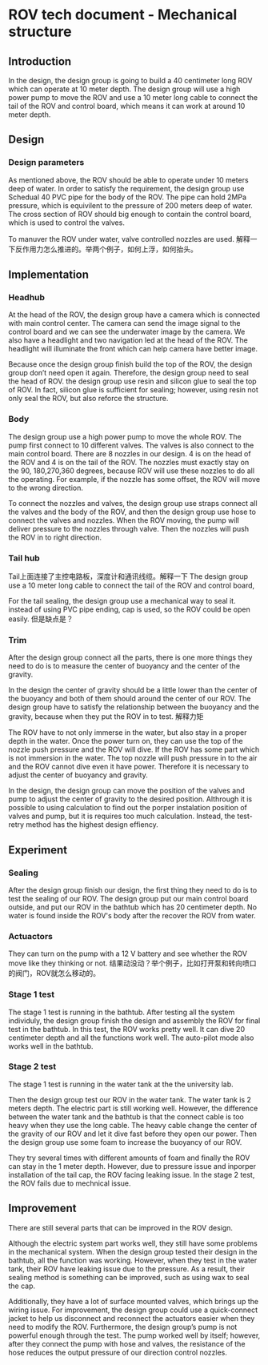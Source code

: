 # ROV tech document - Mechanical structure


## Introduction

In the design, the design group is going to build a 40 centimeter long ROV which can operate at 10 meter depth. The design group will use a high power pump to move the ROV and use a 10 meter long cable to connect the tail of the ROV and control board, which means it can work at around 10 meter depth.


## Design

### Design parameters

As mentioned above, the ROV should be able to operate under 10 meters deep of water. In order to satisfy the requirement, the design group use Schedual 40 PVC pipe for the body of the ROV. The pipe can hold 2MPa pressure, which is equivilent to the pressure of 200 meters deep of water. The cross section of ROV should big enough to contain the control board, which is used to control the valves.

To manuver the ROV under water, valve controlled nozzles are used. 解释一下反作用力怎么推进的。举两个例子，如何上浮，如何抬头。

## Implementation

### Headhub

At the head of the ROV, the design group have a camera which is connected with main control center. The camera can send the image signal to the control board and we can see the underwater image by the camera. We also have a headlight and two navigation led at the head of the ROV. The headlight will illuminate the front which can help camera have better image.

Because once the design group finish build the top of the ROV, the design group don’t need open it again. Therefore, the design group need to seal the head of ROV. the design group use resin and silicon glue to seal the top of ROV. In fact, silicon glue is sufficient for sealing; however, using resin not only seal the ROV, but also reforce the structure.

### Body

The design group use a high power pump to move the whole ROV. The pump first connect to 10 different valves. The valves is also connect to the main control board. There are 8 nozzles in our design. 4 is on the head of the ROV and 4 is on the tail of the ROV. The nozzles must exactly stay on the 90, 180,270,360 degrees, because ROV will use these nozzles to do all the operating. For example, if the nozzle has some offset, the ROV will move to the wrong direction.

To connect the nozzles and valves, the design group use straps connect all the valves and the body of the ROV, and then the design group use hose to connect the valves and nozzles. When the ROV moving, the pump will deliver pressure to the nozzles through valve. Then the nozzles will push the ROV in to right direction.

### Tail hub

Tail上面连接了主控电路板，深度计和通讯线缆。解释一下 The design group use a 10 meter long cable to connect the tail of the ROV and control board,

For the tail sealing, the design group use a mechanical way to seal it. instead of using PVC pipe ending, cap is used, so the ROV could be open easily. 但是缺点是？

### Trim

After the design group connect all the parts, there is one more things they need to do is to measure the center of buoyancy and the center of the gravity.

In the design the center of gravity should be a little lower than the center of the buoyancy and both of them should around the center of our ROV. The design group have to satisfy the relationship between the buoyancy and the gravity, because when they put the ROV in to test. 解释力矩

The ROV have to not only immerse in the water, but also stay in a proper depth in the water. Once the power turn on, they can use the top of the nozzle push pressure and the ROV will dive. If the ROV has some part which is not immersion in the water. The top nozzle will push pressure in to the air and the ROV cannot dive even it have power. Therefore it is necessary to adjust the center of buoyancy and gravity.

In the design, the design group can move the position of the valves and pump to adjust the center of gravity to the desired position. Althrough it is possible to using calculation to find out the porper instalation position of valves and pump, but it is requires too much calculation. Instead, the test-retry method has the highest design effiency.



## Experiment

### Sealing
After the design group finish our design, the first thing they need to do is to test the sealing of our ROV. The design group put our main control board outside, and put our ROV in the bathtub which has 20 centimeter depth. No water is found inside the ROV's body after the recover the ROV from water.

### Actuactors

They can turn on the pump with a 12 V battery and see whether the ROV move like they thinking or not. 结果动没动？举个例子，比如打开泵和转向喷口的阀门，ROV就怎么移动的。

### Stage 1 test

The stage 1 test is running in the bathtub. After testing all the system individuly, the design group finish the design and assembly the ROV for final test in the bathtub. In this test, the ROV works pretty well. It can dive 20 centimeter depth and all the functions work well. The auto-pilot mode also works well in the bathtub.

### Stage 2 test

The stage 1 test is running in the water tank at the the university lab.

Then the design group test our ROV in the water tank. The water tank is 2 meters depth. The electric part is still working well. However, the difference between the water tank and the bathtub is that the connect cable is too heavy when they use the long cable. The heavy cable change the center of the gravity of our ROV and let it dive fast before they open our power. Then the design group use some foam to increase the buoyancy of our ROV.

They try several times with different amounts of foam and finally the ROV can stay in the 1 meter depth. However, due to pressure issue and inporper installation of the tail cap, the ROV facing leaking issue. In the stage 2 test, the ROV fails due to mechnical issue.

## Improvement

There are still several parts that can be improved in the ROV design.

Although the electric system part works well, they still have some problems in the mechanical system. When the design group tested their design in the bathtub, all the function was working. However, when they test in the water tank, their ROV have leaking issue due to the pressure. As a result, their sealing method is something can be improved, such as using wax to seal the cap.

Additionally, they have a lot of surface mounted valves, which brings up the wiring issue. For improvement, the design group could use a quick-connect jacket to help us disconnect and reconnect the actuators easier when they need to modify the ROV. Furthermore, the design group’s pump is not powerful enough through the test. The pump worked well by itself; however, after they connect the pump with hose and valves, the resistance of the hose reduces the output pressure of our direction control nozzles.

